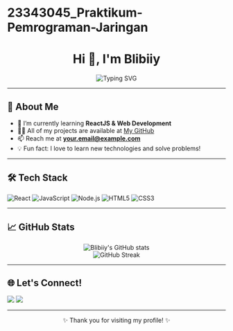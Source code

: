 # 23343045_Praktikum-Pemrograman-Jaringan

<h1 align="center">Hi 👋, I'm Blibiiy</h1>
<p align="center">
  <img src="https://readme-typing-svg.demolab.com?font=Fira+Code&size=30&pause=1000&center=true&width=435&lines=Welcome+to+my+GitHub+Profile!;React+Enthusiast+%F0%9F%92%BB;Code.+Learn.+Share." alt="Typing SVG" />
</p>

---

## 🚀 About Me

- 🌱 I’m currently learning **ReactJS & Web Development**
- 👨‍💻 All of my projects are available at [My GitHub](https://github.com/Blibiiy?tab=repositories)
- 📫 Reach me at **your.email@example.com**
- 💡 Fun fact: I love to learn new technologies and solve problems!

---

## 🛠️ Tech Stack

![React](https://img.shields.io/badge/-React-20232A?style=for-the-badge&logo=react&logoColor=61DAFB)
![JavaScript](https://img.shields.io/badge/-JavaScript-F7DF1E?style=for-the-badge&logo=javascript&logoColor=black)
![Node.js](https://img.shields.io/badge/-Node.js-339933?style=for-the-badge&logo=node.js&logoColor=white)
![HTML5](https://img.shields.io/badge/-HTML5-E34F26?style=for-the-badge&logo=html5&logoColor=white)
![CSS3](https://img.shields.io/badge/-CSS3-1572B6?style=for-the-badge&logo=css3&logoColor=white)

---

## 📈 GitHub Stats

<p align="center">
  <img src="https://github-readme-stats.vercel.app/api?username=Blibiiy&show_icons=true&theme=radical" alt="Blibiiy's GitHub stats" />
  <br />
  <img src="https://github-readme-streak-stats.herokuapp.com/?user=Blibiiy&theme=radical" alt="GitHub Streak" />
</p>

---

## 🌐 Let's Connect!

<p align="left">
  <a href="mailto:your.email@example.com"><img src="https://img.shields.io/badge/Email-D14836?style=for-the-badge&logo=gmail&logoColor=white"/></a>
  <a href="https://www.linkedin.com/in/your-linkedin/"><img src="https://img.shields.io/badge/LinkedIn-0077B5?style=for-the-badge&logo=linkedin&logoColor=white"/></a>
</p>

---

<p align="center">✨ Thank you for visiting my profile! ✨</p>
